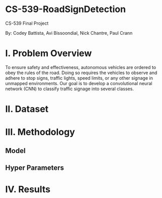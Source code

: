 # CS-539-RoadSignDetection
CS-539 Final Project

By: Codey Battista, Avi Bissoondial, Nick Chantre, Paul Crann

# I. Problem Overview
To ensure safety and effectiveness, autonomous vehicles are ordered to obey the rules of the road. Doing so requires the vehicles to observe and adhere to stop signs, traffic lights, speed limits, or any other signage in unmapped environments. Our goal is to develop a convolutional neural network (CNN) to classify traffic signage into several classes.

# II. Dataset


# III. Methodology

## Model

## Hyper Parameters

# IV. Results
